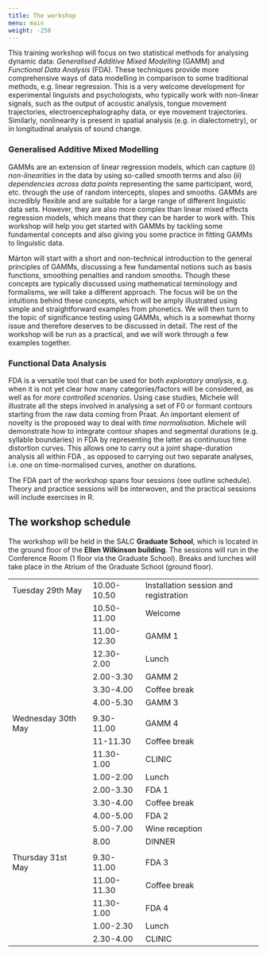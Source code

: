 ```yaml
---
title: The workshop
menu: main
weight: -250
---
```


This training workshop will focus on two statistical methods for analysing dynamic data: *Generalised Additive Mixed Modelling* (GAMM) and *Functional Data Analysis* (FDA). These techniques provide more comprehensive ways of data modelling in comparison to some traditional methods, e.g. linear regression. This is a very welcome development for experimental linguists and psychologists, who typically work with non-linear signals, such as the output of acoustic analysis, tongue movement trajectories, electroencephalography data, or eye movement trajectories. Similarly, nonlinearity is present in spatial analysis (e.g. in dialectometry), or in longitudinal analysis of sound change.

### Generalised Additive Mixed Modelling

GAMMs are an extension of linear regression models, which can capture (i) *non-linearities* in the data by using so-called smooth terms and also (ii) *dependencies across data points* representing the same participant, word, etc. through the use of random intercepts, slopes and smooths. GAMMs are incredibly flexible and are suitable for a large range of different linguistic data sets. However, they are also more complex than linear mixed effects regression models, which means that they can be harder to work with. This workshop will help you get started with GAMMs by tackling some fundamental concepts and also giving you some practice in fitting GAMMs to linguistic data.

Márton will start with a short and non-technical introduction to the general principles of GAMMs, discussing a few fundamental notions such as basis functions, smoothing penalties and random smooths. Though these concepts are typically discussed using mathematical terminology and formalisms, we will take a different approach. The focus will be on the intuitions behind these concepts, which will be amply illustrated using simple and straightforward examples from phonetics. We will then turn to the topic of significance testing using GAMMs, which is a somewhat thorny issue and therefore deserves to be discussed in detail. The rest of the workshop will be run as a practical, and we will work through a few examples together.

### Functional Data Analysis

FDA is a versatile tool that can be used for both *exploratory analysis*, e.g. when it is not yet clear how many categories/factors will be considered, as well as for *more controlled scenarios*. Using case studies, Michele will illustrate all the steps involved in analysing a set of F0 or formant contours starting from the raw data coming from Praat. An important element of novelty is the proposed way to deal with *time normalisation*. Michele will demonstrate how to integrate contour shapes and segmental durations (e.g. syllable boundaries) in FDA by representing the latter as continuous time distortion curves. This allows one to carry out a joint shape-duration analysis all within FDA , as opposed to carrying out two separate analyses, i.e. one on time-normalised curves, another on durations.

The FDA part of the workshop spans four sessions (see outline schedule). Theory and practice sessions will be interwoven, and the practical sessions will include exercises in R.

## The workshop schedule

The workshop will be held in the SALC **Graduate School**, which is located in the ground floor of the **Ellen Wilkinson building**. The sessions will run in the Conference Room (1 floor via the Graduate School). Breaks and lunches will take place in the Atrium of the Graduate School (ground floor).

<table>
  <tr>
    <td>Tuesday 29th May</td>
    <td>10.00-10.50</td>
    <td>Installation session and registration</td>
  </tr>
  <tr>
    <td></td>
    <td>10.50-11.00</td>
    <td>Welcome</td>
  </tr>
  <tr>
    <td></td>
    <td>11.00-12.30</td>
    <td>GAMM 1</td>
  </tr>
  <tr>
    <td></td>
    <td>12.30-2.00</td>
    <td>Lunch</td>
  </tr>
  <tr>
    <td></td>
    <td>2.00-3.30</td>
    <td>GAMM 2</td>
  </tr>
  <tr>
    <td></td>
    <td>3.30-4.00</td>
    <td>Coffee break</td>
  </tr>
  <tr>
    <td></td>
    <td>4.00-5.30</td>
    <td>GAMM 3</td>
  </tr>
  <tr>
    <td></td>
    <td></td>
    <td></td>
  </tr>
  <tr>
    <td>Wednesday 30th May</td>
    <td>9.30-11.00</td>
    <td>GAMM 4</td>
  </tr>
  <tr>
    <td></td>
    <td>11-11.30</td>
    <td>Coffee break</td>
  </tr>
  <tr>
    <td></td>
    <td>11.30-1.00</td>
    <td>CLINIC</td>
  </tr>
  <tr>
    <td></td>
    <td>1.00-2.00</td>
    <td>Lunch</td>
  </tr>
  <tr>
    <td></td>
    <td>2.00-3.30</td>
    <td>FDA 1</td>
  </tr>
  <tr>
    <td></td>
    <td>3.30-4.00</td>
    <td>Coffee break</td>
  </tr>
  <tr>
    <td></td>
    <td>4.00-5.00</td>
    <td>FDA 2</td>
  </tr>
    <tr>
    <td></td>
    <td>5.00-7.00</td>
    <td>Wine reception</td>
  </tr>
  <tr>
    <td></td>
    <td>8.00</td>
    <td>DINNER</td>
  </tr>
  <tr>
    <td></td>
    <td></td>
    <td></td>
  </tr>
  <tr>
    <td>Thursday 31st May</td>
    <td>9.30-11.00</td>
    <td>FDA 3</td>
  </tr>
  <tr>
    <td></td>
    <td>11.00-11.30</td>
    <td>Coffee break</td>
  </tr>
  <tr>
    <td></td>
    <td>11.30-1.00</td>
    <td>FDA 4</td>
  </tr>
  <tr>
    <td></td>
    <td>1.00-2.30</td>
    <td>Lunch</td>
  </tr>
  <tr>
    <td></td>
    <td>2.30-4.00</td>
    <td>CLINIC</td>
  </tr>
</table>
